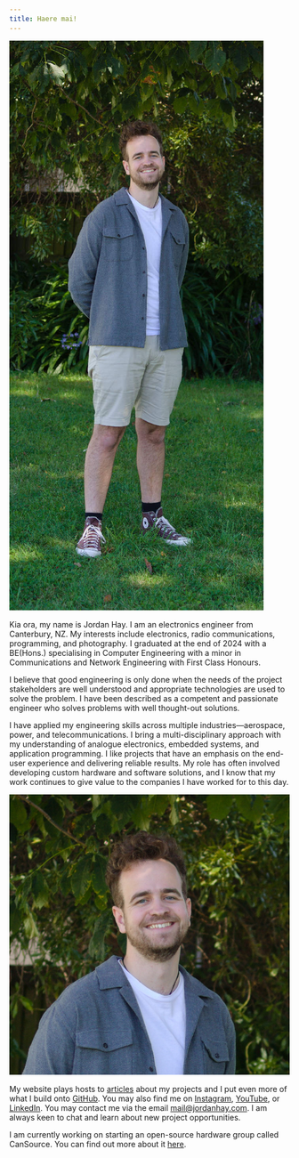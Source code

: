 ```yaml
---
title: Haere mai!
---
```


<style>
    /* Inserted from css/index.css */
    {% include css/index.css %}

    /* Inserted from css/bee.css */
    {% include css/bee.css %}
</style>

<!-- <section id="pepeha">
    <p>I tipu ake ahau ki te tāwharau o Tarahaoa</p>
    <p>Ko Waitaki te awa</p>
    <p>Nō Te Tihi-o-Maru ahau</p>
    <p>Kei Ōtautahi ahau e noho ana</p>
    <p>Ko Waitaha te Whare Wānanga</p>
    <p>Ko Hay te whanau</p>
    <p>Ko Jordan tōku ingoa</p>
    <p>No reira, tēnā koutou, tēnā koutou, tēnā koutou katoa</p>
</section> -->

<aside>
    <img src="img/jordan.jpg" id="aside-profile" alt="Jordan stood in front of ECE wing at UC." />
</aside>

<section id="introduction">
    <p>
        Kia ora, my name is Jordan Hay. I am an electronics engineer from Canterbury, NZ. My 
        interests include electronics, radio communications, programming, and photography.
        I graduated at the end of 2024 with a BE(Hons.) specialising in Computer Engineering with a 
        minor in Communications and Network Engineering with First Class Honours. 
    </p>
    <p>
        I believe that good engineering is only done when the needs of the project stakeholders are 
        well understood and appropriate technologies are used to solve the problem. I have been
        described as a competent and passionate engineer who solves problems with well thought-out
        solutions.
    </p>
    <p>
        I have applied my engineering skills across multiple industries&mdash;aerospace, power, and 
        telecommunications. I bring a multi-disciplinary approach with my understanding of analogue
        electronics, embedded systems, and application programming. I like projects that have an
        emphasis on the end-user experience and delivering reliable results. My role has often 
        involved developing custom hardware and software solutions, and I know that my work
        continues to give value to the companies I have worked for to this day.
    </p>
    <img src="img/jordan-profile.jpg" id="inline-profile" alt="Jordan stood in front of ECE wing at UC." />
    <p>
        My website plays hosts to <a href="/articles">articles</a> about my projects and I put even
        more of what I build onto <a href="https://github.com/JHay0112">GitHub</a>. 
        You may also find me on
        <a href="https://www.instagram.com/jordanhayphotos/">Instagram</a>,
        <a href="https://www.youtube.com/channel/UCGUPz4yMrsQyk95Z8ZwtMog">YouTube</a>,
        or <a href="https://www.linkedin.com/in/JHay0112/">LinkedIn</a>.
        You may contact me via the email <a href="mailto:mail@jordanhay.com">mail@jordanhay.com</a>.
        I am always keen to chat and learn about new project opportunities.
    </p>
    <p>
        I am currently working on starting an open-source hardware group called CanSource. You can
        find out more about it <a href="https://cansource.org/">here</a>.
    </p>
</section>

<script>
    /* Inserted from js/bee.js */
    {% include js/bee.js %}
</script>
